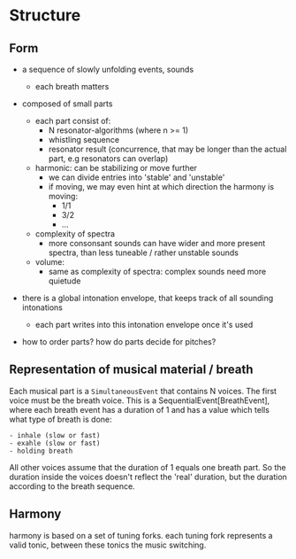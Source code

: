 # Structure

## Form

- a sequence of slowly unfolding events, sounds
    - each breath matters

- composed of small parts
    - each part consist of:
        - N resonator-algorithms (where n >= 1)
        - whistling sequence
        - resonator result (concurrence, that may be longer than the actual part, e.g resonators can overlap)
    - harmonic: can be stabilizing or move further
        - we can divide entries into 'stable' and 'unstable'
        - if moving, we may even hint at which direction the harmony is moving:
            - 1/1
            - 3/2
            - ...
    - complexity of spectra
        - more consonsant sounds can have wider and more present spectra,
          than less tuneable / rather unstable sounds
    - volume:
        - same as complexity of spectra: complex sounds need more quietude

- there is a global intonation envelope, that keeps track of all sounding intonations
    - each part writes into this intonation envelope once it's used

- how to order parts? how do parts decide for pitches?


## Representation of musical material / breath

Each musical part is a ``SimultaneousEvent`` that contains N voices.
The first voice must be the breath voice.
This is a SequentialEvent[BreathEvent], where each breath event has
a duration of 1 and has a value which tells what type of breath is done:

    - inhale (slow or fast)
    - exahle (slow or fast)
    - holding breath

All other voices assume that the duration of 1 equals one breath part.
So the duration inside the voices doesn't reflect the 'real' duration,
but the duration according to the breath sequence.

## Harmony

harmony is based on a set of tuning forks.
each tuning fork represents a valid tonic, between these
tonics the music switching.
